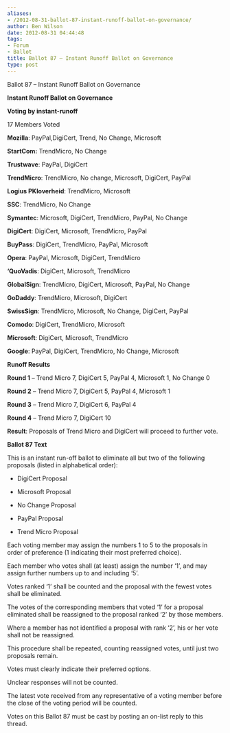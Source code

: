 ```yaml
---
aliases:
- /2012-08-31-ballot-87-instant-runoff-ballot-on-governance/
author: Ben Wilson
date: 2012-08-31 04:44:48
tags:
- Forum
- Ballot
title: Ballot 87 – Instant Runoff Ballot on Governance
type: post
---
```


Ballot 87 – Instant Runoff Ballot on Governance

**Instant Runoff Ballot on Governance**

**Voting by instant-runoff**

17 Members Voted

**Mozilla**: PayPal,DigiCert, Trend, No Change, Microsoft

**StartCom:** TrendMicro, No Change

**Trustwave**: PayPal, DigiCert

**TrendMicro**: TrendMicro, No change, Microsoft, DigiCert, PayPal

**Logius PKIoverheid**: TrendMicro, Microsoft

**SSC**: TrendMicro, No Change

**Symantec**: Microsoft, DigiCert, TrendMicro, PayPal, No Change

**DigiCert**: DigiCert, Microsoft, TrendMicro, PayPal

**BuyPass**: DigiCert, TrendMicro, PayPal, Microsoft

**Opera**: PayPal, Microsoft, DigiCert, TrendMicro

**‘QuoVadis**: DigiCert, Microsoft, TrendMicro

**GlobalSign**: TrendMicro, DigiCert, Microsoft, PayPal, No Change

**GoDaddy**: TrendMicro, Microsoft, DigiCert

**SwissSign**: TrendMicro, Microsoft, No Change, DigiCert, PayPal

**Comodo**: DigiCert, TrendMicro, Microsoft

**Microsoft**: DigiCert, Microsoft, TrendMicro

**Google**: PayPal, DigiCert, TrendMicro, No Change, Microsoft

**Runoff Results**

**Round 1** – Trend Micro 7, DigiCert 5, PayPal 4, Microsoft 1, No Change 0

**Round 2** – Trend Micro 7, DigiCert 5, PayPal 4, Microsoft 1

**Round 3** – Trend Micro 7, DigiCert 6, PayPal 4

**Round 4** – Trend Micro 7, DigiCert 10

**Result**: Proposals of Trend Micro and DigiCert will proceed to further vote.

**Ballot 87 Text**

This is an instant run-off ballot to eliminate all but two of the following proposals (listed in alphabetical order):

- DigiCert Proposal

- Microsoft Proposal

- No Change Proposal

- PayPal Proposal

- Trend Micro Proposal

Each voting member may assign the numbers 1 to 5 to the proposals in order of preference (1 indicating their most preferred choice).

Each member who votes shall (at least) assign the number ‘1’, and may assign further numbers up to and including ‘5’.

Votes ranked ‘1’ shall be counted and the proposal with the fewest votes shall be eliminated.

The votes of the corresponding members that voted ‘1’ for a proposal eliminated shall be reassigned to the proposal ranked ‘2’ by those members.

Where a member has not identified a proposal with rank ‘2’, his or her vote shall not be reassigned.

This procedure shall be repeated, counting reassigned votes, until just two proposals remain.

Votes must clearly indicate their preferred options.

Unclear responses will not be counted.

The latest vote received from any representative of a voting member before the close of the voting period will be counted.

Votes on this Ballot 87 must be cast by posting an on-list reply to this thread.